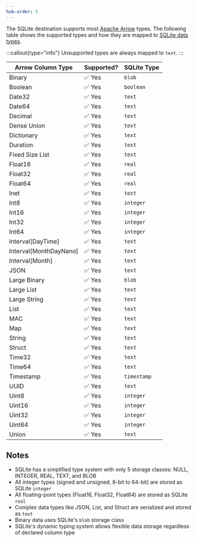 ```yaml
---
hub-order: 5
---
```


The SQLite destination supports most [Apache Arrow](https://arrow.apache.org/docs/index.html)
types. The following table shows the supported types and how they are mapped
to [SQLite data types](https://www.sqlite.org/datatype3.html).

:::callout{type="info"}
Unsupported types are always mapped to `text`.
:::

| Arrow Column Type      | Supported? | SQLite Type |
| ---------------------- | ---------- | ----------- |
| Binary                 | ✅ Yes     | `blob`      |
| Boolean                | ✅ Yes     | `boolean`   |
| Date32                 | ✅ Yes     | `text`      |
| Date64                 | ✅ Yes     | `text`      |
| Decimal                | ✅ Yes     | `text`      |
| Dense Union            | ✅ Yes     | `text`      |
| Dictionary             | ✅ Yes     | `text`      |
| Duration               | ✅ Yes     | `text`      |
| Fixed Size List        | ✅ Yes     | `text`      |
| Float16                | ✅ Yes     | `real`      |
| Float32                | ✅ Yes     | `real`      |
| Float64                | ✅ Yes     | `real`      |
| Inet                   | ✅ Yes     | `text`      |
| Int8                   | ✅ Yes     | `integer`   |
| Int16                  | ✅ Yes     | `integer`   |
| Int32                  | ✅ Yes     | `integer`   |
| Int64                  | ✅ Yes     | `integer`   |
| Interval[DayTime]      | ✅ Yes     | `text`      |
| Interval[MonthDayNano] | ✅ Yes     | `text`      |
| Interval[Month]        | ✅ Yes     | `text`      |
| JSON                   | ✅ Yes     | `text`      |
| Large Binary           | ✅ Yes     | `blob`      |
| Large List             | ✅ Yes     | `text`      |
| Large String           | ✅ Yes     | `text`      |
| List                   | ✅ Yes     | `text`      |
| MAC                    | ✅ Yes     | `text`      |
| Map                    | ✅ Yes     | `text`      |
| String                 | ✅ Yes     | `text`      |
| Struct                 | ✅ Yes     | `text`      |
| Time32                 | ✅ Yes     | `text`      |
| Time64                 | ✅ Yes     | `text`      |
| Timestamp              | ✅ Yes     | `timestamp` |
| UUID                   | ✅ Yes     | `text`      |
| Uint8                  | ✅ Yes     | `integer`   |
| Uint16                 | ✅ Yes     | `integer`   |
| Uint32                 | ✅ Yes     | `integer`   |
| Uint64                 | ✅ Yes     | `integer`   |
| Union                  | ✅ Yes     | `text`      |

## Notes

- SQLite has a simplified type system with only 5 storage classes: NULL, INTEGER, REAL, TEXT, and BLOB
- All integer types (signed and unsigned, 8-bit to 64-bit) are stored as SQLite `integer`
- All floating-point types (Float16, Float32, Float64) are stored as SQLite `real`
- Complex data types like JSON, List, and Struct are serialized and stored as `text`
- Binary data uses SQLite's `blob` storage class
- SQLite's dynamic typing system allows flexible data storage regardless of declared column type
